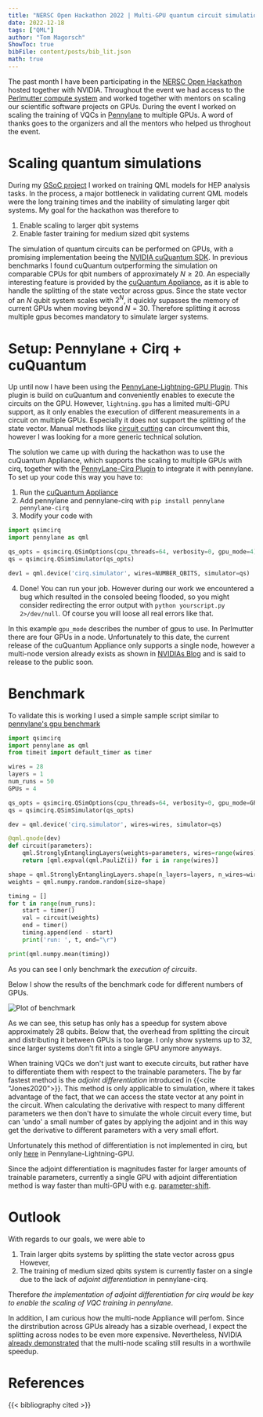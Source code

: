 ```yaml
---
title: "NERSC Open Hackathon 2022 | Multi-GPU quantum circuit simulation in Pennylane"
date: 2022-12-18
tags: ["QML"]
author: "Tom Magorsch"
ShowToc: true
bibFile: content/posts/bib_lit.json
math: true
---
```


The past month I have been participating in the [NERSC Open Hackathon](https://www.openhackathons.org/s/siteevent/a0C5e000005UNW4EAO/se000137) hosted together with NVIDIA.
Throughout the event we had access to the [Perlmutter compute system](https://perlmutter.carrd.co) and worked together with mentors on scaling our scientific software projects on GPUs.
During the event I worked on scaling the training of VQCs in [Pennylane](https://pennylane.ai) to multiple GPUs.
A word of thanks goes to the organizers and all the mentors who helped us throghout the event.

# Scaling quantum simulations

During my [GSoC project](https://www.tommago.com/posts/gsoc/) I worked on training QML models for HEP analysis tasks.
In the process, a major bottleneck in validating current QML models were the long training times and the inability of simulating larger qbit systems. My goal for the hackathon was therefore to
1. Enable scaling to larger qbit systems
2. Enable faster training for medium sized qbit systems

The simulation of quantum circuits can be performed on GPUs, with a promising implementation beeing the [NVIDIA cuQuantum SDK](https://developer.nvidia.com/cuquantum-sdk).
In previous benchmarks I found cuQuantum outperforming the simulation on comparable CPUs for qbit numbers of approximately $N\geq 20$. 
An especially interesting feature is provided by the [cuQuantum Appliance](https://catalog.ngc.nvidia.com/orgs/nvidia/containers/cuquantum-appliance), as it is able to handle the splitting of the state vector across gpus. 
Since the state vector of an $N$ qubit system scales with $2^N$, it quickly supasses the memory of current GPUs when moving beyond $N=30$.
Therefore splitting it across multiple gpus becomes mandatory to simulate larger systems. 

# Setup: Pennylane + Cirq + cuQuantum

Up until now I have been using the [PennyLane-Lightning-GPU Plugin](https://docs.pennylane.ai/projects/lightning-gpu/en/latest/index.html). This plugin is build on cuQuantum and conveniently enables to execute the circuits on the GPU.
However, `lightning.gpu` has a limited multi-GPU support, as it only enables the execution of different measurements in a circuit on multiple GPUs. Especially it does not support the splitting of the state vector. Manual methods like [circuit cutting](https://pennylane.ai/qml/demos/tutorial_quantum_circuit_cutting.html) can circumvent this, however I was looking for a more generic technical solution.

The solution we came up with during the hackathon was to use the cuQuantum Appliance, which supports the scaling to multiple GPUs with cirq, together with the [PennyLane-Cirq Plugin](https://docs.pennylane.ai/projects/cirq/en/latest/) to integrate it with pennylane.
To set up your code this way you have to:
1. Run the [cuQuantum Appliance](https://catalog.ngc.nvidia.com/orgs/nvidia/containers/cuquantum-appliance)
2. Add pennylane and pennylane-cirq with `pip install pennylane pennylane-cirq`
3. Modify your code with
```python
import qsimcirq
import pennylane as qml

qs_opts = qsimcirq.QSimOptions(cpu_threads=64, verbosity=0, gpu_mode=4)
qs = qsimcirq.QSimSimulator(qs_opts)

dev1 = qml.device('cirq.simulator', wires=NUMBER_QBITS, simulator=qs)
```
4. Done! You can run your job. However during our work we encountered a bug which resulted in the consoled beeing flooded, so you might consider redirecting the error output with `python yourscript.py 2>/dev/null`. Of course you will loose all real errors like that. 

In this example `gpu_mode` describes the number of gpus to use. In Perlmutter there are four GPUs in a node. Unfortunately to this date, the current release of the cuQuantum Appliance only supports a single node, however a multi-node version already exists as shown in [NVIDIAs Blog](https://developer.nvidia.com/blog/accelerating-quantum-circuit-simulation-with-nvidia-custatevec/) and is said to release to the public soon.

# Benchmark

To validate this is working I used a simple sample script similar to </br>[pennylane's gpu benchmark](https://pennylane.ai/blog/2022/07/lightning-fast-simulations-with-pennylane-and-the-nvidia-cuquantum-sdk/)
```python
import qsimcirq
import pennylane as qml
from timeit import default_timer as timer

wires = 28
layers = 1
num_runs = 50
GPUs = 4

qs_opts = qsimcirq.QSimOptions(cpu_threads=64, verbosity=0, gpu_mode=GPUs)
qs = qsimcirq.QSimSimulator(qs_opts)

dev = qml.device('cirq.simulator', wires=wires, simulator=qs)

@qml.qnode(dev)
def circuit(parameters):
    qml.StronglyEntanglingLayers(weights=parameters, wires=range(wires))
    return [qml.expval(qml.PauliZ(i)) for i in range(wires)]

shape = qml.StronglyEntanglingLayers.shape(n_layers=layers, n_wires=wires)
weights = qml.numpy.random.random(size=shape)

timing = []
for t in range(num_runs):
    start = timer()
    val = circuit(weights)
    end = timer()
    timing.append(end - start)
    print('run: ', t, end="\r")

print(qml.numpy.mean(timing))
```

As you can see I only benchmark the _execution of circuits_.

Below I show the results of the benchmark code for different numbers of GPUs.

![Plot of benchmark](../nersc_bench.png#center)

As we can see, this setup has only has a speedup for system above approximately $28$ qubits.
Below that, the overhead from splitting the circuit and distributing it between GPUs is too large.
I only show systems up to $32$, since larger systems don't fit into a single GPU anymore anyways.

When training VQCs we don't just want to execute circuits, but rather have to differentiate them with respect to the trainable parameters.
The by far fastest method is the _adjoint differentiation_ introduced in {{<cite "Jones2020">}}.
This method is only applicable to simulation, where it takes advantage of the fact, that we can access the state vector at any point in the circuit. When calculating the derivative with respect to many different parameters we then don't have to simulate the whole circuit every time, but can 'undo' a small number of gates by applying the adjoint and in this way get the derivative to different parameters with a very small effort.

Unfortunately this method of differentiation is not implemented in cirq, but only [here](https://github.com/PennyLaneAI/pennylane-lightning-gpu/blob/main/pennylane_lightning_gpu/src/algorithms/AdjointDiffGPU.hpp) in Pennylane-Lightning-GPU.

Since the adjoint differentiation is magnitudes faster for larger amounts of trainable parameters, currently a single GPU with adjoint differentiation method is way faster than multi-GPU with e.g. [parameter-shift](https://pennylane.ai/qml/glossary/parameter_shift.html).

# Outlook

With regards to our goals, we were able to 
1. Train larger qbits systems by splitting the state vector across gpus
However,
2. The training of medium sized qbits system is currently faster on a single due to the lack of _adjoint differentiation_ in pennylane-cirq. 

Therefore _the implementation of adjoint differentiation for cirq would be key to enable the scaling of VQC training in pennylane_.

In addition, I am curious how the multi-node Appliance will perfom. Since the dirstribution across GPUs already has a sizable overhead, I expect the splitting across nodes to be even more expensive. Nevertheless, NVIDIA [already demonstrated](https://developer.nvidia.com/blog/accelerating-quantum-circuit-simulation-with-nvidia-custatevec/) that the multi-node scaling still results in a worthwile speedup.
 
# References

{{< bibliography cited >}}
